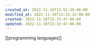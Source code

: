 ```yaml
---
created_at: 2022-11-16T13:55:39-06:00
modified_at: 2022-11-16T15:33:15-06:00
created: 2022-11-16T15:33:47-06:00
updated: 2022-11-16T15:33:47-06:00
---
```


[[programming languages]]